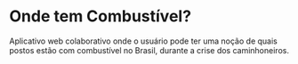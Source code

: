 # Onde tem Combustível?

Aplicativo web colaborativo onde o usuário pode ter uma noção de quais postos estão com combustível no Brasil, durante a crise dos caminhoneiros.